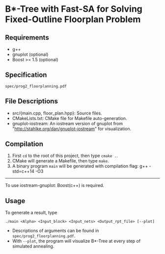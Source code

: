 # B\*-Tree with Fast-SA for Solving Fixed-Outline Floorplan Problem

## Requirements
- g++
- gnuplot (optional)
- Boost >= 1.5 (optional)

## Specification
`spec/prog2_floorplanning.pdf`

## File Descriptions
- src/{main.cpp, floor_plan.hpp}: Source files.
- CMakeLists.txt: CMake file for Makefile auto-generation.
- gnuplot-iostream: An iostream version of gnuplot from "http://stahlke.org/dan/gnuplot-iostream" for visualization.

## Compilation
1. First `cd` to the root of this project, then type `cmake .`.
2. CMake will generate a Makefile, then type `make`.
3. A binary program `main` will be generated with compilation flag: g++ -std=c++14 -O3

---

To use iostream-gnuplot: Boost(c++) is required.

## Usage
To generate a result, type
```
./main <Alpha> <Input_block> <Input_nets> <Output_rpt_file> [--plot]
```
- Descriptions of arguments can be found in `spec/prog2_floorplanning.pdf`.
- With `--plot`, the program will visualize B\*-Tree at every step of simulated annealing.
